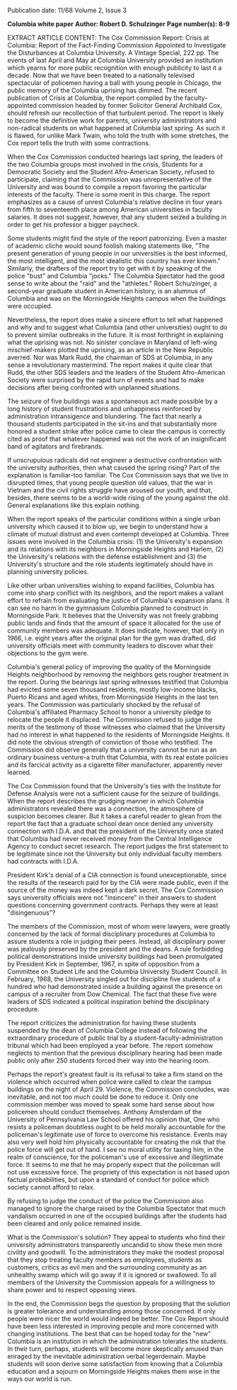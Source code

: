 Publication date: 11/68
Volume 2, Issue 3

**Columbia white paper**
**Author: Robert D. Schulzinger**
**Page number(s): 8-9**

EXTRACT ARTICLE CONTENT:
The Cox Commission Report: Crisis at Columbia: Report of the Fact-Finding Commission Appointed to Investigate the Disturbances at Columbia University. A Vintage Special, 222 pp. 
The events of last April and May at Columbia University provided an institution which yearns for more public recognition with enough publicity to last it a decade. 
Now that we have been treated to a nationally televised spectacular of policemen having a ball with young people in Chicago, the public memory of the Columbia uprising has dimmed. The recent publication of Crisis at Columbia, the report compiled by the faculty-appointed commission headed by former Solicitor General Archibald Cox, should refresh our recollection of that turbulent period. The report is likely to become the definitive work for parents, university administrators and non-radical students on what happened at Columbia last spring. As such it is flawed, for unlike Mark Twain, who told the truth with some stretches, the Cox report tells the truth with some contractions. 

When the Cox Commission conducted hearings last spring, the leaders of the two Columbia groups most involved in the crisis, Students for a Democratic Society and the Student Afro-American Society, refused to participate, claiming that the Commission was unrepresentative of the University and was bound to compile a report favoring the particular interests of the faculty. There is some merit in this charge. The report emphasizes as a cause of unrest Columbia's relative decline in four years from fifth to seventeenth place among American universities in faculty salaries. It does not suggest, however, that any student seized a building in order to get his professor a bigger paycheck. 

Some students might find the style of the report patronizing. Even a master of academic cliche would sound foolish making statements like, "The present generation of young people in our universities is the best informed, the most intelligent, and the most idealistic this country has ever known." Similarly, the drafters of the report try to get with it by speaking of the police "bust" and Columbia "jocks." The Columbia Spectator had the good sense to write about the "raid" and the "athletes." 
Robert Schu/zinger, a second-year graduate student in American history, is an alumnus of Columbia and was on the Morningside Heights campus when the buildings were occupied. 

Nevertheless, the report does make a sincere effort to tell what happened and why and to suggest what Columbia (and other universities) ought to do to prevent similar outbreaks in the future. It is most forthright in explaining what the uprising was not. No sinister conclave in Maryland of left-wing mischief-makers plotted the uprising, as an article in the New Republic averred. Nor was Mark Rudd, the chairman of SDS at Columbia, in any sense a revolutionary mastermind. The report makes it quite clear that Rudd, the other SDS leaders and the leaders of the Student Afro-American Society were surprised by the rapid turn of events and had to make decisions after being confronted with unplanned situations. 

The seizure of five buildings was a spontaneous act made possible by a long history of student frustrations and unhappiness reinforced by administration intransigence and blundering. The fact that nearly a thousand students participated in the sit-ins and that substantially more honored a student strike after police came to clear the campus is correctly cited as proof that whatever happened was not the work of an insignificant band of agitators and firebrands. 

If unscrupulous radicals did not engineer a destructive confrontation with the university authorities, then what caused the spring rising? Part of the explanation is familiar-too familiar. The Cox Commission says that we live in disrupted times, that young people question old values, that the war in Vietnam and the civil rights struggle have aroused our youth, and that, besides, there seems to be a world-wide rising of the young against the old. General explanations like this explain nothing. 

When the report speaks of the particular conditions within a single urban university which caused it to blow up, we begin to understand how a climate of mutual distrust and even contempt developed at Columbia. Three issues were involved in the Columbia crisis: (1) the University's expansion and its relations with its neighbors in Morningside Heights and Harlem, (2) the University's relations with the defense establishment and (3) the University's structure and the role students legitimately should have in planning university policies. 

Like other urban universities wishing to expand facilities, Columbia has come into sharp conflict with its neighbors, and the report makes a valiant effort to refrain from evaluating the justice of Columbia's expansion plans. It can see no harm in the gymnasium Columbia planned to construct in Morningside Park. It believes that the University was not freely grabbing public lands and finds that the amount of space it allocated for the use of community members was adequate. It does indicate, however, that only in 1966, i.e. eight years after the original plan for the gym was drafted, did university officials meet with community leaders to discover what their objections to the gym were. 

Columbia's general policy of improving the quality of the Morningside Heights neighborhood by removing the neighbors gets rougher treatment in the report. During the bearings last spring witnesses testified that Columbia had evicted some seven thousand residents, mostly low-income blacks, Puerto Ricans and aged whites, from Morningside Heights in the last ten years. The Commission was particularly shocked by the refusal of Columbia's affiliated Pharmacy School to honor a university pledge to relocate the people it displaced. The Commission refused to judge the merits of the testimony of those witnesses who claimed that the University had no interest in what happened to the residents of Morningside Heights. It did note the obvious strength of conviction of those who testified. The Commission did observe generally that a university cannot be run as an ordinary business venture-a truth that Columbia, with its real estate policies and its farcical activity as a cigarette filter manufacturer, apparently never learned. 

The Cox Commission found that the University's ties with the Institute for Defense Analysis were not a sufficient cause for the seizure of buildings. When the report describes the grudging manner in which Columbia administrators revealed there was a connection, the atmosphere of suspicion becomes clearer. But it takes a careful reader to glean from the report the fact that a graduate school dean once denied any university connection with I.D.A. and that the president of the University once stated that Columbia had never received money from the Central Intelligence Agency to conduct secret research. The report judges the first statement to be legitimate since not the University but only individual faculty members had contracts with I.D.A. 

President Kirk's denial of a CIA connection is found unexceptionable, since the results of the research paid for by the CIA were made public, even if the source of the money was indeed kept a dark secret. The Cox Commission says university officials were not "insincere" in their answers to student questions concerning government contracts. Perhaps they were at least "disingenuous"? 

The members of the Commission, most of whom were lawyers, were greatly concerned by the lack of formal disciplinary procedures at Columbia to assure students a role in judging their peers. Instead, all disciplinary power was jealously preserved by the president and the deans. A rule forbidding political demonstrations inside university buildings had been promulgated by President Kirk in September, 1967, in spite of opposition from a Committee on Student Life and the Columbia University Student Council. In February, 1968, the University singled out for discipline five students of a hundred who had demonstrated inside a building against the presence on campus of a recruiter from Dow Chemical. The fact that these five were leaders of SDS indicated a political inspiration behind the disciplinary procedure. 

The report criticizes the administration for having these students suspended by the dean of Columbia College instead of following the extraordinary procedure of public trial by a student-faculty-administration tribunal which had been employed a year before. The report somehow neglects to mention that the previous disciplinary hearing had been made public only after 250 students forced their way into the hearing room. 

Perhaps the report's greatest fault is its refusal to take a firm stand on the violence which occurred when police were called to clear the campus buildings on the night of April 29. Violence, the Commission concludes, was inevitable, and not too much could be done to reduce it. Only one commission member was moved to speak some hard sense about how policemen should conduct themselves. Anthony Amsterdam of the University of Pennsylvania Law School offered his opinion that, One who resists a policeman doubtless ought to be held morally accountable for the policeman's legitimate use of force to overcome his resistance. Events may also very well hold him physically accountable for creating the risk that the police force will get out of hand. I see no moral utility for taxing him, in the realm of conscience, for the policeman's use of excessive and illegitimate force. It seems to me that he may properly expect that the policeman will not use excessive force. The propriety of this expectation is not based upon factual probabilities, but upon a standard of conduct for police which society cannot afford to relax. 

By refusing to judge the conduct of the police the Commission also managed to ignore the charge raised by the Columbia Spectator that much vandalism occurred in one of the occupied buildings after the students had been cleared and only police remained inside. 

What is the Commission's solution? They appeal to students who find their university administrators transparently uncandid to show these men more civility and goodwill. To the administrators they make the modest proposal that they stop treating faculty members as employees, students as customers, critics as evil men and the surrounding community as an unhealthy swamp which will go away if it is ignored or swallowed. To all members of the University the Commission appeals for a willingness to share power and to respect opposing views. 

In the end, the Commission begs the question by proposing that the solution is greater tolerance and understanding among those concerned. If only people were nicer the world would indeed be better. The Cox Report should have been less interested in improving people and more concerned with changing institutions. The best that can be hoped today for the "new" Columbia is an institution in which the administration tolerates the students. In their turn, perhaps, students will become more skeptically amused than enraged by the inevitable administration verbal legerdemain. Maybe students will soon derive some satisfaction from knowing that a Columbia education and a sojourn on Morningside Heights makes them wise in the ways our world is run.